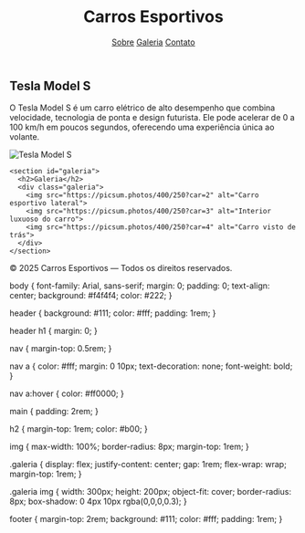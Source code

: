 <!doctype html>
<html lang="pt-BR">
<head>
  <meta charset="utf-8">
  <meta name="viewport" content="width=device-width, initial-scale=1">
  <title>Carros Esportivos</title>
  <link rel="stylesheet" href="style.css">
</head>
<body>
  <header>
    <h1>Carros Esportivos</h1>
    <nav>
      <a href="#sobre">Sobre</a>
      <a href="#galeria">Galeria</a>
      <a href="#contato">Contato</a>
    </nav>
  </header>

  <main>
    <section id="sobre">
      <h2>Tesla Model S</h2>
      <p>
        O Tesla Model S é um carro elétrico de alto desempenho que combina velocidade,
        tecnologia de ponta e design futurista. Ele pode acelerar de 0 a 100 km/h em poucos segundos,
        oferecendo uma experiência única ao volante.
      </p>
      <img src="https://picsum.photos/800/400?car=1" alt="Tesla Model S">
    </section>

    <section id="galeria">
      <h2>Galeria</h2>
      <div class="galeria">
        <img src="https://picsum.photos/400/250?car=2" alt="Carro esportivo lateral">
        <img src="https://picsum.photos/400/250?car=3" alt="Interior luxuoso do carro">
        <img src="https://picsum.photos/400/250?car=4" alt="Carro visto de trás">
      </div>
    </section>
  </main>

  <footer id="contato">
    <p>© 2025 Carros Esportivos — Todos os direitos reservados.</p>
  </footer>
</body>
</html>body {
  font-family: Arial, sans-serif;
  margin: 0;
  padding: 0;
  text-align: center;
  background: #f4f4f4;
  color: #222;
}

header {
  background: #111;
  color: #fff;
  padding: 1rem;
}

header h1 {
  margin: 0;
}

nav {
  margin-top: 0.5rem;
}

nav a {
  color: #fff;
  margin: 0 10px;
  text-decoration: none;
  font-weight: bold;
}

nav a:hover {
  color: #ff0000;
}

main {
  padding: 2rem;
}

h2 {
  margin-top: 1rem;
  color: #b00;
}

img {
  max-width: 100%;
  border-radius: 8px;
  margin-top: 1rem;
}

.galeria {
  display: flex;
  justify-content: center;
  gap: 1rem;
  flex-wrap: wrap;
  margin-top: 1rem;
}

.galeria img {
  width: 300px;
  height: 200px;
  object-fit: cover;
  border-radius: 8px;
  box-shadow: 0 4px 10px rgba(0,0,0,0.3);
}

footer {
  margin-top: 2rem;
  background: #111;
  color: #fff;
  padding: 1rem;
}
